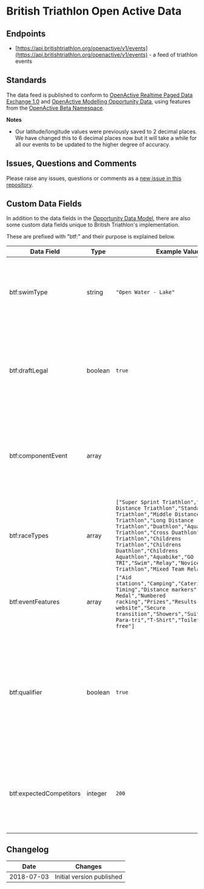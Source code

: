 # British Triathlon Open Active Data

## Endpoints
- [https://api.britishtriathlon.org/openactive/v1/events](https://api.britishtriathlon.org/openactive/v1/events) - a feed of triathlon events

## Standards
The data feed is published to conform to [OpenActive Realtime Paged Data Exchange 1.0](https://www.openactive.io/realtime-paged-data-exchange/1.0/) and [OpenActive Modelling Opportunity Data](https://www.openactive.io/modelling-opportunity-data/), using features from the [OpenActive Beta Namespace](https://www.openactive.io/ns-beta/).

**Notes**
- Our latitude/longitude values were previously saved to 2 decimal places. We have changed this to 6 decimal places now but it will take a while for all our events to be updated to the higher degree of accuracy.

## Issues, Questions and Comments
Please raise any issues, questions or comments as a [new issue in this repository](https://github.com/britishtriathlon/openactive/issues).

## Custom Data Fields 
In addition to the data fields in the [Opportunity Data Model](https://www.openactive.io/modelling-opportunity-data/), there are also some custom data fields unique to British Triathlon's implementation.

These are prefixed with "btf:" and their purpose is explained below.

| Data Field | Type | Example Value | Description |
| ---------- | ---- |-------------- | ----------- |
| btf:swimType | string | `"Open Water - Lake"` | The type of swim that is taking place. Only appears for events which have a swim stage. |
| btf:draftLegal | boolean | `true` | Whether the cycle leg of the event is draft-legal. If false, the field is not shown and so the event is draft-illegal |
| btf:componentEvent | array |  | Contains `Event` objects which are the individual stages within a race. See [github proposal](https://github.com/openactive/modelling-opportunity-data/issues/102) |
| btf:raceTypes | array | `["Super Sprint Triathlon","Sprint Distance Triathlon","Standard Distance Triathlon","Middle Distance Triathlon","Long Distance Triathlon","Duathlon","Aquathlon","Cross Triathlon","Cross Duathlon","Winter Triathlon","Childrens Triathlon","Childrens Duathlon","Childrens Aquathlon","Aquabike","GO TRI","Swim","Relay","Novice Triathlon","Mixed Team Relay"]` | Details what races are available within the event |
| btf:eventFeatures | array |`["Aid stations","Camping","Catering","Chip Timing","Distance markers","Finishers Medal","Numbered racking","Prizes","Results on website","Secure transition","Showers","Suitable for Para-tri","T-Shirt","Toilets","Traffic free"]` | Specific features which are available at the event |
| btf:qualifier | boolean | `true` | Whether the event contains a Great Britain Age-Group Team qualifying race. If false, the field is not shown and so the event does not contain a qualifier |
| btf:expectedCompetitors | integer | `200` | Shows the estimated number of participants an organiser expects in their event. See [github proposal](https://github.com/openactive/modelling-opportunity-data/issues/105) |

## Changelog
| Date | Changes |
|---|---|
| 2018-07-03 | Initial version published |
